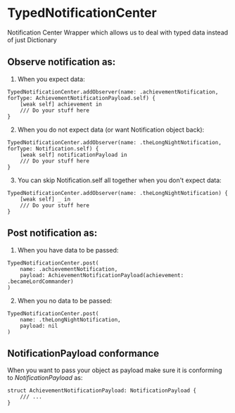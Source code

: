 # TypedNotificationCenter
Notification Center Wrapper which allows us to deal with typed data instead of just Dictionary

## Observe notification as:

1. When you expect data:

```
TypedNotificationCenter.addObserver(name: .achievementNotification, forType: AchievementNotificationPayload.self) {
    [weak self] achievement in
    /// Do your stuff here
}
```

2. When you do not expect data (or want Notification object back):
```
TypedNotificationCenter.addObserver(name: .theLongNightNotification, forType: Notification.self) {
    [weak self] notificationPayload in
    /// Do your stuff here
}
```
 
3. You can skip Notification.self all together when you don't expect data:
```
TypedNotificationCenter.addObserver(name: .theLongNightNotification) {
    [weak self] _ in
    /// Do your stuff here
}
```


## Post notification as:

1. When you have data to be passed:
```
TypedNotificationCenter.post(
    name: .achievementNotification,
    payload: AchievementNotificationPayload(achievement: .becameLordCommander)
)
```

2. When you no data to be passed:

```
TypedNotificationCenter.post(
    name: .theLongNightNotification,
    payload: nil
)
```

## NotificationPayload conformance
When you want to pass your object as payload make sure it is conforming to *NotificationPayload* as:
```
struct AchievementNotificationPayload: NotificationPayload {
    /// ...
}
```
